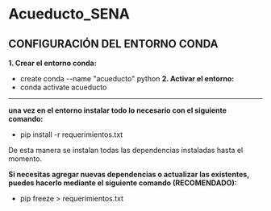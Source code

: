 # Acueducto_SENA

## CONFIGURACIÓN DEL ENTORNO CONDA

**1. Crear el entorno conda:**
- create conda --name "acueducto" python
**2. Activar el entorno:**
- conda activate acueducto 
---
**una vez en el entorno instalar todo lo necesario con el siguiente comando:**
- pip install -r requerimientos.txt

De esta manera se instalan todas las dependencias instaladas hasta el momento.

**Si necesitas agregar nuevas dependencias o actualizar las existentes, puedes hacerlo mediante el siguiente comando (RECOMENDADO):**
- pip freeze > requerimientos.txt
